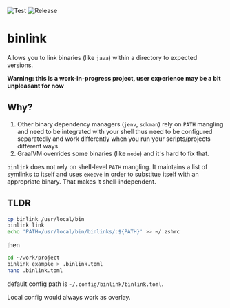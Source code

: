 ![Test](https://github.com/7mind/binlink/workflows/Test/badge.svg) ![Release](https://github.com/7mind/binlink/workflows/Release/badge.svg)

# binlink

Allows you to link binaries (like `java`) within a directory to expected versions.   

**Warning: this is a work-in-progress project, user experience may be a bit unpleasant for now**

## Why?

1. Other binary dependency managers (`jenv`, `sdkman`) rely on `PATH` mangling and need to be integrated with your shell thus need to be configured separatedly and work differently when you run your scripts/projects different ways.
2. GraalVM overrides some binaries (like `node`) and it's hard to fix that.

`binlink` does not rely on shell-level `PATH` mangling. It maintains a list of symlinks to itself and uses `execve` in order to substitue itself with an appropriate binary. That makes it shell-independent.

## TLDR

```bash
cp binlink /usr/local/bin
binlink link
echo 'PATH=/usr/local/bin/binlinks/:${PATH}' >> ~/.zshrc
```

then

```bash
cd ~/work/project
binlink example > .binlink.toml
nano .binlink.toml 
```

default config path is `~/.config/binlink/binlink.toml`. 

Local config would always work as overlay.
